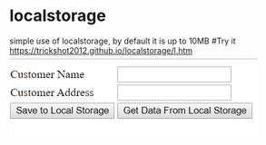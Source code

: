 # localstorage
simple use of localstorage, by default it is up to 10MB
#Try it https://trickshot2012.github.io/localstorage/l.htm
![Image Screenshot](local.PNG)
